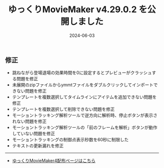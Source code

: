 ﻿---
title: ゆっくりMovieMaker v4.29.0.2 を公開しました
date: 2024-06-03
tags: [YMM4,お知らせ]
---
## 修正
- 跳ねながら登場退場の効果時間を0に設定するとプレビューがクラッシュする問題を修正
- 未展開のzipファイルからymmtファイルをダブルクリックしてインポートできない問題を修正
- テンプレートを複数選択してタイムラインにアイテムを追加できない問題を修正
- テンプレートを複数選択して削除できない問題を修正
- モーショントラッキング解析ツールで逆方向に解析時、停止ボタンが表示されない問題を修正
- モーショントラッキング解析ツールの「前のフレームを解析」ボタンが動作していない問題を修正
- モーショントラッキングの制御点表示秒数を60秒に制限した
- テキストの更新漏れを修正

---

- [ゆっくりMovieMaker4配布ページはこちら](../index.md)
